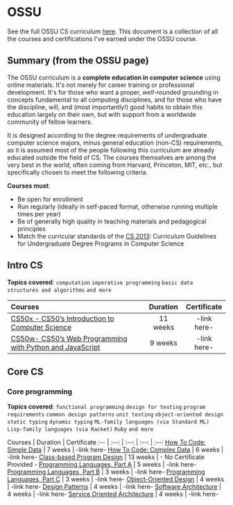 # OSSU
See the full OSSU CS curriculum [here](https://github.com/ossu/computer-science).
This document is a collection of all the courses and certifications I've earned under the OSSU course.

## Summary (from the OSSU page)

The OSSU curriculum is a **complete education in computer science** using online materials.
It's not merely for career training or professional development.
It's for those who want a proper, *well-rounded* grounding in concepts fundamental to all computing disciplines,
and for those who have the discipline, will, and (most importantly!) good habits to obtain this education largely on their own,
but with support from a worldwide community of fellow learners.

It is designed according to the degree requirements of undergraduate computer science majors, minus general education (non-CS) requirements,
as it is assumed most of the people following this curriculum are already educated outside the field of CS.
The courses themselves are among the very best in the world, often coming from Harvard, Princeton, MIT, etc.,
but specifically chosen to meet the following criteria.

**Courses must**:
- Be open for enrollment
- Run regularly (ideally in self-paced format, otherwise running multiple times per year)
- Be of generally high quality in teaching materials and pedagogical principles
- Match the curricular standards of the [CS 2013](https://github.com/ossu/computer-science/blob/master/CURRICULAR_GUIDELINES.md): Curriculum Guidelines for Undergraduate Degree Programs in Computer Science

## Intro CS

**Topics covered**:
`computation`
`imperative programming`
`basic data structures and algorithms`
`and more`

Courses | Duration | Certificate
:-- | :--: | :--: 
[CS50x - CS50’s Introduction to Computer Science](https://cs50.harvard.edu/x/2024/) | 11 weeks | -link here-
[CS50w- CS50’s Web Programming with Python and JavaScript](https://cs50.harvard.edu/web/2020/) | 9 weeks | -link here-

## Core CS

### Core programming
**Topics covered**:
`functional programming`
`design for testing`
`program requirements`
`common design patterns`
`unit testing`
`object-oriented design`
`static typing`
`dynamic typing`
`ML-family languages (via Standard ML)`
`Lisp-family languages (via Racket)`
`Ruby`
`and more`

Courses | Duration | Certificate
:-- | :--: | :--: | :--: | :--:
[How To Code: Simple Data](https://www.edx.org/course/how-to-code-simple-data) | 7 weeks | -link here-
[How To Code: Complex Data](https://www.edx.org/course/how-to-code-complex-data) | 6 weeks | -link here-
[Class-based Program Design](https://course.ccs.neu.edu/cs2510sp22/index.html) | 13 weeks | - No Certificate Provided -
[Programming Languages, Part A](https://www.coursera.org/learn/programming-languages) | 5 weeks | -link here-
[Programming Languages, Part B](https://www.coursera.org/learn/programming-languages-part-b) | 3 weeks | -link here-
[Programming Languages, Part C](https://www.coursera.org/learn/programming-languages-part-c) | 3 weeks | -link here-
[Object-Oriented Design](https://www.coursera.org/learn/object-oriented-design) | 4 weeks | -link here-
[Design Patterns](https://www.coursera.org/learn/design-patterns) | 4 weeks | -link here-
[Software Architecture](https://www.coursera.org/learn/software-architecture) | 4 weeks | -link here-
[Service Oriented Architecture](https://www.coursera.org/learn/service-oriented-architecture) | 4 weeks | -link here-

